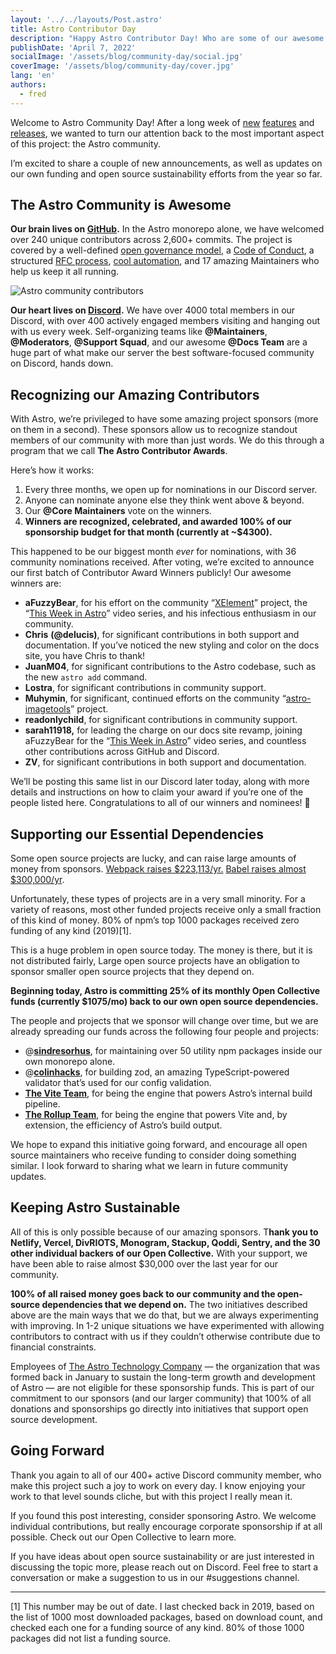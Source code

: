 ```yaml
---
layout: '../../layouts/Post.astro'
title: Astro Contributor Day
description: "Happy Astro Contributor Day! Who are some of our awesome contributors? Where does Astro's sponsorship 💰 go? How does Astro give back to OSS? Lets get into it!"
publishDate: 'April 7, 2022'
socialImage: '/assets/blog/community-day/social.jpg'
coverImage: '/assets/blog/community-day/cover.jpg'
lang: 'en'
authors:
  - fred
---
```


Welcome to Astro Community Day! After a long week of [new](https://astro.build/blog/themes-and-integrations/) [features](https://astro.build/blog/experimental-server-side-rendering/) and [releases](https://astro.build/blog/astro-1-beta-release/), we wanted to  turn our attention back to the most important aspect of this project: the Astro community. 

I’m excited to share a couple of new announcements, as well as updates on our own funding and open source sustainability efforts from the year so far.

## The Astro Community is Awesome

**Our brain lives on [GitHub](https://github.com/withastro/astro).** In the Astro monorepo alone, we have welcomed over 240 unique contributors across 2,600+ commits. The project is covered by a well-defined [open governance model](https://github.com/withastro/astro/blob/main/GOVERNANCE.md), a [Code of Conduct](https://github.com/withastro/astro/blob/main/CODE_OF_CONDUCT.md), a structured [RFC process](https://github.com/withastro/rfcs), [cool automation](https://twitter.com/FredKSchott/status/1489287560387956736), and 17 amazing Maintainers who help us keep it all running.

![Astro community contributors](/assets/blog/community-day/astro-community.png)

**Our heart lives on [Discord](https://astro.build/chat).** We have over 4000 total members in our Discord, with over 400 actively engaged members visiting and hanging out with us every week. Self-organizing teams like **@Maintainers**, **@Moderators**, **@Support Squad**, and our awesome **@Docs Team** are a huge part of what make our server the best software-focused community on Discord, hands down.

## Recognizing our Amazing Contributors

With Astro, we’re privileged to have some amazing project sponsors (more on them in a second). These sponsors allow us to recognize standout members of our community with more than just words. We do this through a program that we call **The Astro Contributor Awards**.

Here’s how it works:

1. Every three months, we open up for nominations in our Discord server.
2. Anyone can nominate anyone else they think went above & beyond. 
3. Our **@Core Maintainers** vote on the winners.
4. **Winners are recognized, celebrated, and awarded 100% of our sponsorship budget for that month (currently at ~$4300).**

This happened to be our biggest month *ever* for nominations, with 36 community nominations received. After voting, we’re excited to announce our first batch of Contributor Award Winners publicly! Our awesome winners are:

- **aFuzzyBear**, for his effort on the community “[XElement](https://github.com/aFuzzyBear/xelement)” project, the “[This Week in Astro](https://www.youtube.com/playlist?list=PLowBAHWxr_2BsoRUzl5uFwQk7-qWxZGts)” video series, and his infectious enthusiasm in our community.
- **Chris** **(@delucis)**, for significant contributions in both support and documentation. If you’ve noticed the new styling and color on the docs site, you have Chris to thank!
- **JuanM04**, for significant contributions to the Astro codebase, such as the new `astro add` command.
- **Lostra**, for significant contributions in community support.
- **Muhymin**, for significant, continued efforts on the community “[astro-imagetools](https://www.npmjs.com/package/astro-imagetools)” project.
- **readonlychild**, for significant contributions in community  support.
- **sarah11918,** for leading the charge on our docs site revamp, joining aFuzzyBear for the “[This Week in Astro](https://www.youtube.com/playlist?list=PLowBAHWxr_2BsoRUzl5uFwQk7-qWxZGts)” video series, and countless other contributions across GitHub and Discord.
- **ZV**, for significant contributions in both support and documentation.

We’ll be posting this same list in our Discord later today, along with more details and instructions on how to claim your award if you’re one of the people listed here. Congratulations to all of our winners and nominees! 🥳

## Supporting our Essential Dependencies

Some open source projects are lucky, and can raise large amounts of money from sponsors. [Webpack raises $223,113/yr.](https://opencollective.com/webpack) [Babel raises almost $300,000/yr](https://opencollective.com/babel). 

Unfortunately, these types of projects are in a very small minority. For a variety of reasons, most other funded projects receive only a small fraction of this kind of money. 80% of npm’s top 1000 packages received zero funding of any kind (2019)[1].

This is a huge problem in open source today. The money is there, but it is not distributed fairly, Large open source projects have an obligation to sponsor smaller open source projects that they depend on.

**Beginning today, Astro is committing 25% of its monthly Open Collective funds (currently $1075/mo) back to our own open source dependencies.** 

The people and projects that we sponsor will change over time, but we are already spreading our funds across the following four people and projects:

- @[**sindresorhus**](https://github.com/sponsors/sindresorhus), for maintaining over 50 utility npm packages inside our own monorepo alone.
- @[**colinhacks**](https://github.com/sponsors/colinhacks), for building zod, an amazing TypeScript-powered validator that’s used for our config validation.
- [**The Vite Team**](https://vitejs.dev/), for being the engine that powers Astro’s internal build pipeline.
- [**The Rollup Team**](https://rollupjs.org/), for being the engine that powers Vite and, by extension, the efficiency of Astro’s build output.

We hope to expand this initiative going forward, and encourage all open source maintainers who receive funding to consider doing something similar. I look forward to sharing what we learn in future community updates.

## Keeping Astro Sustainable

All of this is only possible because of our amazing sponsors. T**hank you to Netlify, Vercel, DivRIOTS, Monogram, Stackup, Qoddi, Sentry, and the 30 other individual backers of our Open Collective.** With your support, we have been able to raise almost $30,000 over the last year for our community. 

**100% of all raised money goes back to our community and the open-source dependencies that we depend on.** The two initiatives described above are the main ways that we do that, but we are always experimenting with improving. In 1-2 unique situations we have experimented with allowing contributors to contract with us if they couldn’t otherwise contribute due to financial constraints.

Employees of [The Astro Technology Company](https://astro.build/blog/the-astro-technology-company/) — the organization that was formed back in January to sustain the long-term growth and development of Astro — are not eligible for these sponsorship funds. This is part of our commitment to our sponsors (and our larger community) that 100% of all donations and sponsorships go directly into initiatives that support open source development.

## Going Forward

Thank you again to all of our 400+ active Discord community member, who make this project such a joy to work on every day. I know enjoying your work to that level sounds cliche, but with this project I really mean it.

If you found this post interesting, consider sponsoring Astro. We welcome individual contributions, but really encourage corporate sponsorship if at all possible. Check out our Open Collective to learn more.

If you have ideas about open source sustainability or are just interested in discussing the topic more, please reach out on Discord. Feel free to start a conversation or make a suggestion to us in our #suggestions channel.

---

[1] This number may be out of date. I last checked back in 2019, based on the list of 1000 most downloaded packages, based on download count, and checked each one for a funding source of any kind. 80% of those 1000 packages did not list a funding source.
